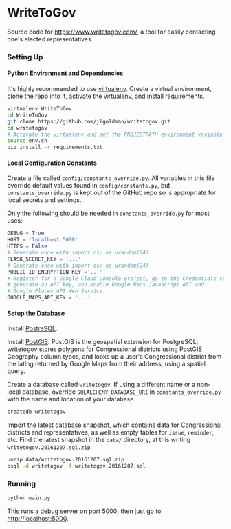 # WriteToGov

Source code for https://www.writetogov.com/, a tool for easily contacting one's elected representatives.

### Setting Up

#### Python Environment and Dependencies

It's highly recommended to use [virtualenv](https://virtualenv.pypa.io/en/stable/).
Create a virtual environment, clone the repo into it, activate the virtualenv, and install requirements.

```bash
virtualenv WriteToGov
cd WriteToGov
git clone https://github.com/jlgoldman/writetogov.git
cd writetogov
# Activate the virtualenv and set the PROJECTPATH environment variable
source env.sh
pip install -r requirements.txt
```

#### Local Configuration Constants

Create a file called `config/constants_override.py`. All variables in this file override
default values found in `config/constants.py`, but `constants_override.py` is kept out of
the GitHub repo so is appropriate for local secrets and settings.

Only the following should be needed in `constants_override.py` for most uses:

```python
DEBUG = True
HOST = 'localhost:5000'
HTTPS = False
# Generate once with import os; os.urandom(24)
FLASK_SECRET_KEY = '...'
# Generate once with import os; os.urandom(24)
PUBLIC_ID_ENCRYPTION_KEY ='...'
# Register for a Google Cloud Console project, go to the Credentials section,
# generate an API key, and enable Google Maps JavaScript API and
# Google Places API Web Service.
GOOGLE_MAPS_API_KEY = '...'
```

#### Setup the Database

Install [PostreSQL](https://wiki.postgresql.org/wiki/Detailed_installation_guides).

Install [PostGIS](http://postgis.net/install/). PostGIS is the geospatial extension for PostgreSQL;
writetogov stores polygons for Congressional districts using PostGIS Geography column types, and
looks up a user's Congressional district from the latlng returned by Google Maps from their address,
using a spatial query.

Create a database called `writetogov`. If using a different name or a non-local database,
override `SQLALCHEMY_DATABASE_URI` in `constants_override.py` with the name and location
of your database.

```bash
createdb writetogov
```

Import the latest database snapshot, which contains data for Congressional districts and representatives,
as well as empty tables for `issue`, `reminder`, etc. Find the latest snapshot in the `data/` directory,
at this writing `writetogov.20161207.sql.zip`.

```bash
unzip data/writetogov.20161207.sql.zip
psql -d writetogov -f writetogov.20161207.sql
```

### Running

```bash
python main.py
```

This runs a debug server on port 5000; then just go to [http://localhost:5000](http://localhost:5000).
